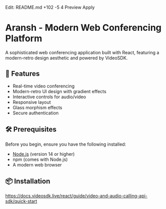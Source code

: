 Edit:
README.md
+102
-5
 4
Preview
Apply
# Aransh - Modern Web Conferencing Platform

A sophisticated web conferencing application built with React, featuring a modern-retro design aesthetic and powered by VideoSDK.

## 🚀 Features

- Real-time video conferencing
- Modern-retro UI design with gradient effects
- Interactive controls for audio/video
- Responsive layout
- Glass morphism effects
- Secure authentication

## 🛠️ Prerequisites

Before you begin, ensure you have the following installed:
- [Node.js](https://nodejs.org/) (version 14 or higher)
- npm (comes with Node.js)
- A modern web browser

## 📦 Installation

https://docs.videosdk.live/react/guide/video-and-audio-calling-api-sdk/quick-start

